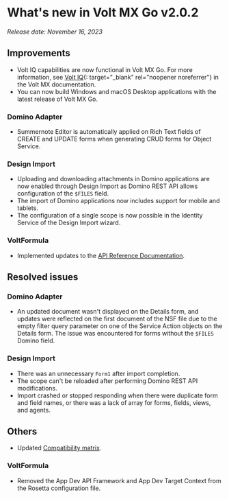 # What's new in Volt MX Go v2.0.2
*Release date: November 16, 2023*

## Improvements

- Volt IQ capabilities are now functional in Volt MX Go. For more information, see [Volt IQ](https://opensource.hcltechsw.com/volt-mx-docs/95/docs/documentation/Iris/iris_user_guide/Content/Volt_IQ.html){: target="_blank" rel="noopener noreferrer"} in the Volt MX documentation.
- You can now build Windows and macOS Desktop applications with the latest release of Volt MX Go.

### Domino Adapter 

- Summernote Editor is automatically applied on Rich Text fields of CREATE and UPDATE forms when generating CRUD forms for Object Service.

### Design Import

- Uploading and downloading attachments in Domino applications are now enabled through Design Import as Domino REST API allows configuration of the `$FILES` field.  
- The import of Domino applications now includes support for mobile and tablets. 
- The configuration of a single scope is now possible in the Identity Service of the Design Import wizard.

### VoltFormula

- Implemented updates to the [API Reference Documentation](../../javadoc/index.html).

## Resolved issues

### Domino Adapter 

- An updated document wasn't displayed on the Details form, and updates were reflected on the first document of the NSF file due to the empty filter query parameter on one of the Service Action objects on the Details form. The issue was encountered for forms without the `$FILES` Domino field.

### Design Import

- There was an unnecessary `Form1` after import completion.
- The scope can't be reloaded after performing Domino REST API modifications.
- Import crashed or stopped responding when there were duplicate form and field names, or there was a lack of array for forms, fields, views, and agents. 

## Others

- Updated [Compatibility matrix](../compatibilitymatrix.md).

### VoltFormula

- Removed the App Dev API Framework and App Dev Target Context from the Rosetta configuration file.